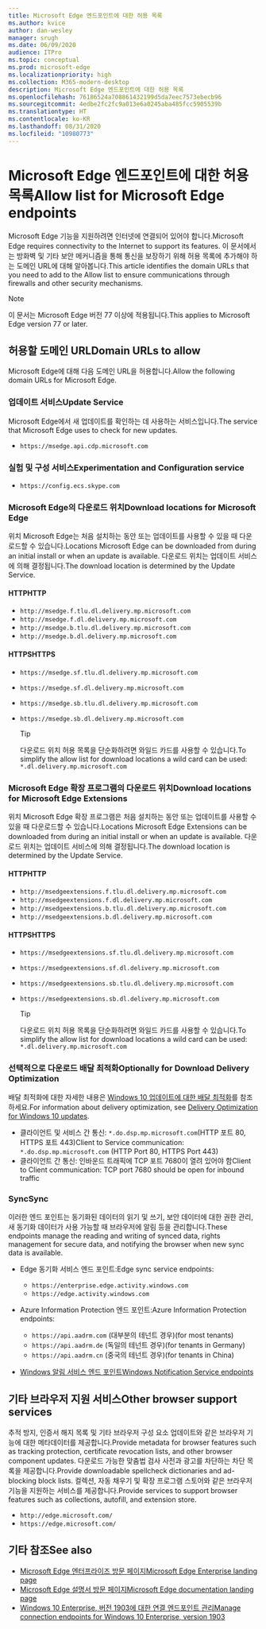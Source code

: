 ```yaml
---
title: Microsoft Edge 엔드포인트에 대한 허용 목록
ms.author: kvice
author: dan-wesley
manager: srugh
ms.date: 06/09/2020
audience: ITPro
ms.topic: conceptual
ms.prod: microsoft-edge
ms.localizationpriority: high
ms.collection: M365-modern-desktop
description: Microsoft Edge 엔드포인트에 대한 허용 목록
ms.openlocfilehash: 76186524a708861432199d5da7eec7573ebecb96
ms.sourcegitcommit: 4edbe2fc2fc9a013e6a0245aba485fcc5905539b
ms.translationtype: HT
ms.contentlocale: ko-KR
ms.lasthandoff: 08/31/2020
ms.locfileid: "10980773"
---
```

# <span data-ttu-id="62f30-103">Microsoft Edge 엔드포인트에 대한 허용 목록</span><span class="sxs-lookup"><span data-stu-id="62f30-103">Allow list for Microsoft Edge endpoints</span></span>

<span data-ttu-id="62f30-104">Microsoft Edge 기능을 지원하려면 인터넷에 연결되어 있어야 합니다.</span><span class="sxs-lookup"><span data-stu-id="62f30-104">Microsoft Edge requires connectivity to the Internet to support its features.</span></span> <span data-ttu-id="62f30-105">이 문서에서는 방화벽 및 기타 보안 메커니즘을 통해 통신을 보장하기 위해 허용 목록에 추가해야 하는 도메인 URL에 대해 알아봅니다.</span><span class="sxs-lookup"><span data-stu-id="62f30-105">This article identifies the domain URLs that you need to add to the Allow list to ensure communications through firewalls and other security mechanisms.</span></span>

> [!NOTE]
> <span data-ttu-id="62f30-106">이 문서는 Microsoft Edge 버전 77 이상에 적용됩니다.</span><span class="sxs-lookup"><span data-stu-id="62f30-106">This applies  to Microsoft Edge version 77 or later.</span></span>

## <span data-ttu-id="62f30-107">허용할 도메인 URL</span><span class="sxs-lookup"><span data-stu-id="62f30-107">Domain URLs to allow</span></span>

<span data-ttu-id="62f30-108">Microsoft Edge에 대해 다음 도메인 URL을 허용합니다.</span><span class="sxs-lookup"><span data-stu-id="62f30-108">Allow the following domain URLs for Microsoft Edge.</span></span>

### <span data-ttu-id="62f30-109">업데이트 서비스</span><span class="sxs-lookup"><span data-stu-id="62f30-109">Update Service</span></span>

<span data-ttu-id="62f30-110">Microsoft Edge에서 새 업데이트를 확인하는 데 사용하는 서비스입니다.</span><span class="sxs-lookup"><span data-stu-id="62f30-110">The service that Microsoft Edge uses to check for new updates.</span></span>

- `https://msedge.api.cdp.microsoft.com`

### <span data-ttu-id="62f30-111">실험 및 구성 서비스</span><span class="sxs-lookup"><span data-stu-id="62f30-111">Experimentation and Configuration service</span></span>

- `https://config.ecs.skype.com`

### <span data-ttu-id="62f30-112">Microsoft Edge의 다운로드 위치</span><span class="sxs-lookup"><span data-stu-id="62f30-112">Download locations for Microsoft Edge</span></span>

<span data-ttu-id="62f30-113">위치 Microsoft Edge는 처음 설치하는 동안 또는 업데이트를 사용할 수 있을 때 다운로드할 수 있습니다.</span><span class="sxs-lookup"><span data-stu-id="62f30-113">Locations Microsoft Edge can be downloaded from during an initial install or when an update is available.</span></span> <span data-ttu-id="62f30-114">다운로드 위치는 업데이트 서비스에 의해 결정됩니다.</span><span class="sxs-lookup"><span data-stu-id="62f30-114">The download location is determined by the Update Service.</span></span>

#### <span data-ttu-id="62f30-115">HTTP</span><span class="sxs-lookup"><span data-stu-id="62f30-115">HTTP</span></span>

- `http://msedge.f.tlu.dl.delivery.mp.microsoft.com`
- `http://msedge.f.dl.delivery.mp.microsoft.com`
- `http://msedge.b.tlu.dl.delivery.mp.microsoft.com`
- `http://msedge.b.dl.delivery.mp.microsoft.com`

#### <span data-ttu-id="62f30-116">HTTPS</span><span class="sxs-lookup"><span data-stu-id="62f30-116">HTTPS</span></span>

- `https://msedge.sf.tlu.dl.delivery.mp.microsoft.com`
- `https://msedge.sf.dl.delivery.mp.microsoft.com`
- `https://msedge.sb.tlu.dl.delivery.mp.microsoft.com`
- `https://msedge.sb.dl.delivery.mp.microsoft.com`

  > [!TIP]
  > <span data-ttu-id="62f30-117">다운로드 위치 허용 목록을 단순화하려면 와일드 카드를 사용할 수 있습니다.</span><span class="sxs-lookup"><span data-stu-id="62f30-117">To simplify the allow list for download locations a wild card can be used:</span></span> `*.dl.delivery.mp.microsoft.com`

### <span data-ttu-id="62f30-118">Microsoft Edge 확장 프로그램의 다운로드 위치</span><span class="sxs-lookup"><span data-stu-id="62f30-118">Download locations for Microsoft Edge Extensions</span></span>

<span data-ttu-id="62f30-119">위치 Microsoft Edge 확장 프로그램은 처음 설치하는 동안 또는 업데이트를 사용할 수 있을 때 다운로드할 수 있습니다.</span><span class="sxs-lookup"><span data-stu-id="62f30-119">Locations Microsoft Edge Extensions can be downloaded from during an initial install or when an update is available.</span></span> <span data-ttu-id="62f30-120">다운로드 위치는 업데이트 서비스에 의해 결정됩니다.</span><span class="sxs-lookup"><span data-stu-id="62f30-120">The download location is determined by the Update Service.</span></span>

#### <span data-ttu-id="62f30-121">HTTP</span><span class="sxs-lookup"><span data-stu-id="62f30-121">HTTP</span></span>

- `http://msedgeextensions.f.tlu.dl.delivery.mp.microsoft.com`
- `http://msedgeextensions.f.dl.delivery.mp.microsoft.com`
- `http://msedgeextensions.b.tlu.dl.delivery.mp.microsoft.com`
- `http://msedgeextensions.b.dl.delivery.mp.microsoft.com`

#### <span data-ttu-id="62f30-122">HTTPS</span><span class="sxs-lookup"><span data-stu-id="62f30-122">HTTPS</span></span>

- `https://msedgeextensions.sf.tlu.dl.delivery.mp.microsoft.com`
- `https://msedgeextensions.sf.dl.delivery.mp.microsoft.com`
- `https://msedgeextensions.sb.tlu.dl.delivery.mp.microsoft.com`
- `https://msedgeextensions.sb.dl.delivery.mp.microsoft.com`

  > [!TIP]
  > <span data-ttu-id="62f30-123">다운로드 위치 허용 목록을 단순화하려면 와일드 카드를 사용할 수 있습니다.</span><span class="sxs-lookup"><span data-stu-id="62f30-123">To simplify the allow list for download locations a wild card can be used:</span></span> `*.dl.delivery.mp.microsoft.com`

### <span data-ttu-id="62f30-124">선택적으로 다운로드 배달 최적화</span><span class="sxs-lookup"><span data-stu-id="62f30-124">Optionally for Download Delivery Optimization</span></span>

<span data-ttu-id="62f30-125">배달 최적화에 대한 자세한 내용은 [Windows 10 업데이트에 대한 배달 최적화](https://aka.ms/waas-do)를 참조하세요.</span><span class="sxs-lookup"><span data-stu-id="62f30-125">For information about delivery optimization, see [Delivery Optimization for Windows 10 updates](https://aka.ms/waas-do).</span></span>

- <span data-ttu-id="62f30-126">클라이언트 및 서비스 간 통신: `*.do.dsp.mp.microsoft.com`(HTTP 포트 80, HTTPS 포트 443)</span><span class="sxs-lookup"><span data-stu-id="62f30-126">Client to Service communication: `*.do.dsp.mp.microsoft.com` (HTTP Port 80, HTTPS Port 443)</span></span>
- <span data-ttu-id="62f30-127">클라이언트 간 통신: 인바운드 트래픽에 TCP 포트 7680이 열려 있어야 함</span><span class="sxs-lookup"><span data-stu-id="62f30-127">Client to Client communication: TCP port 7680 should be open for inbound traffic</span></span>

### <span data-ttu-id="62f30-128">Sync</span><span class="sxs-lookup"><span data-stu-id="62f30-128">Sync</span></span>

<span data-ttu-id="62f30-129">이러한 엔드 포인트는 동기화된 데이터의 읽기 및 쓰기, 보안 데이터에 대한 권한 관리, 새 동기화 데이터가 사용 가능할 때 브라우저에 알림 등을 관리합니다.</span><span class="sxs-lookup"><span data-stu-id="62f30-129">These endpoints manage the reading and writing of synced data, rights management for secure data, and notifying the browser when new sync data is available.</span></span>

- <span data-ttu-id="62f30-130">Edge 동기화 서비스 엔드 포인트:</span><span class="sxs-lookup"><span data-stu-id="62f30-130">Edge sync service endpoints:</span></span>

  - `https://enterprise.edge.activity.windows.com`
  - `https://edge.activity.windows.com`

- <span data-ttu-id="62f30-131">Azure Information Protection 엔드 포인트:</span><span class="sxs-lookup"><span data-stu-id="62f30-131">Azure Information Protection endpoints:</span></span>

  - `https://api.aadrm.com` <span data-ttu-id="62f30-132">(대부분의 테넌트 경우)</span><span class="sxs-lookup"><span data-stu-id="62f30-132">(for most tenants)</span></span>
  - `https://api.aadrm.de` <span data-ttu-id="62f30-133">(독일의 테넌트 경우)</span><span class="sxs-lookup"><span data-stu-id="62f30-133">(for tenants in Germany)</span></span>
  - `https://api.aadrm.cn` <span data-ttu-id="62f30-134">(중국의 테넌트 경우)</span><span class="sxs-lookup"><span data-stu-id="62f30-134">(for tenants in China)</span></span>

- [<span data-ttu-id="62f30-135">Windows 알림 서비스 엔드 포인트</span><span class="sxs-lookup"><span data-stu-id="62f30-135">Windows Notification Service endpoints</span></span>](https://docs.microsoft.com/windows/uwp/design/shell/tiles-and-notifications/firewall-allowlist-config)

## <span data-ttu-id="62f30-136">기타 브라우저 지원 서비스</span><span class="sxs-lookup"><span data-stu-id="62f30-136">Other browser support services</span></span>

<span data-ttu-id="62f30-137">추적 방지, 인증서 해지 목록 및 기타 브라우저 구성 요소 업데이트와 같은 브라우저 기능에 대한 메타데이터를 제공합니다.</span><span class="sxs-lookup"><span data-stu-id="62f30-137">Provide metadata for browser features such as tracking protection, certificate revocation lists, and other browser component updates.</span></span> <span data-ttu-id="62f30-138">다운로드 가능한 맞춤법 검사 사전과 광고를 차단하는 차단 목록을 제공합니다.</span><span class="sxs-lookup"><span data-stu-id="62f30-138">Provide downloadable spellcheck dictionaries and ad-blocking block lists.</span></span> <span data-ttu-id="62f30-139">컬렉션, 자동 채우기 및 확장 프로그램 스토어와 같은 브라우저 기능을 지원하는 서비스를 제공합니다.</span><span class="sxs-lookup"><span data-stu-id="62f30-139">Provide services to support browser features such as collections, autofill, and extension store.</span></span>

- `http://edge.microsoft.com/`
- `https://edge.microsoft.com/`

## <span data-ttu-id="62f30-140">기타 참조</span><span class="sxs-lookup"><span data-stu-id="62f30-140">See also</span></span>

- [<span data-ttu-id="62f30-141">Microsoft Edge 엔터프라이즈 방문 페이지</span><span class="sxs-lookup"><span data-stu-id="62f30-141">Microsoft Edge Enterprise landing page</span></span>](https://aka.ms/EdgeEnterprise)
- [<span data-ttu-id="62f30-142">Microsoft Edge 설명서 방문 페이지</span><span class="sxs-lookup"><span data-stu-id="62f30-142">Microsoft Edge documentation landing page</span></span>](https://docs.microsoft.com/DeployEdge/)
- [<span data-ttu-id="62f30-143">Windows 10 Enterprise, 버전 1903에 대한 연결 엔드포인트 관리</span><span class="sxs-lookup"><span data-stu-id="62f30-143">Manage connection endpoints for Windows 10 Enterprise, version 1903</span></span>](https://docs.microsoft.com/windows/privacy/manage-windows-1903-endpoints)
